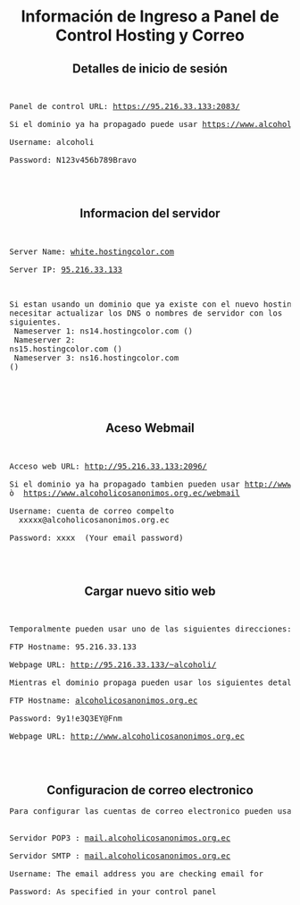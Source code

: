 <center>
    <H1>Información de Ingreso a Panel de Control Hosting y Correo</H1>
</center>

<center><H2>Detalles de inicio de sesión</H2></center>
<pre>
<p>
Panel de control URL: <a href="https://95.216.33.133:2083/">https://95.216.33.133:2083/</a><br>
Si el dominio ya ha propagado puede usar <a href="https://www.alcoholicosanonimos.org.ec:2083/">https://www.alcoholicosanonimos.org.ec:2083/</a> ò  <a href="https://www.alcoholicosanonimos.org.ec/cpane">https://www.alcoholicosanonimos.org.ec/cpanel</a><br>
Username: alcoholi<br>
Password: N123v456b789Bravo<br>
</p>
</pre>
<center> <h2>Informacion del servidor</h2></center>
<pre>
<p>
Server Name: <a href="white.hostingcolor.com">white.hostingcolor.com</a> <br>
Server IP: <a href="95.216.33.133">95.216.33.133</a><br>

Si estan usando un dominio que ya existe con el nuevo hosting pueden necesitar actualizar los DNS o nombres de servidor con los siguientes.<br>
Nameserver 1: ns14.hostingcolor.com ()<br>
Nameserver 2: ns15.hostingcolor.com ()<br>
Nameserver 3: ns16.hostingcolor.com ()<br>
</p>
</pre>
<center><h2>Aceso Webmail</h2></center>
<pre>
<p>
Acceso web URL: <a href="http://95.216.33.133:2096/">http://95.216.33.133:2096/</a><br>
Si el dominio ya ha propagado tambien pueden usar <a href="http://www.alcoholicosanonimos.org.ec:2096/">http://www.alcoholicosanonimos.org.ec:2096/</a>
ò  <a href="https://www.alcoholicosanonimos.org.ec/webmail">https://www.alcoholicosanonimos.org.ec/webmail</a><br>
Username: cuenta de correo compelto<br>  xxxxx@alcoholicosanonimos.org.ec<br>
Password: xxxx  (Your email password)<br>
</p>
</pre>
<center><h2>Cargar nuevo sitio web</h2></center>
<pre>
<p>
Temporalmente pueden usar uno de las siguientes direcciones:<br>
FTP Hostname: 95.216.33.133<br>
Webpage URL: <a href="http://95.216.33.133/~alcoholi/">http://95.216.33.133/~alcoholi/</a><br>
Mientras el dominio propaga pueden usar los siguientes detalles:<br>
FTP Hostname: <a href="alcoholicosanonimos.org.ec">alcoholicosanonimos.org.ec</a><br>
Password: 9y1!e3Q3EY@Fnm<br>
Webpage URL: <a href="http://www.alcoholicosanonimos.org.ec">http://www.alcoholicosanonimos.org.ec</a><br>
</p>
</pre>
<center><h2>Configuracion de correo electronico</h2></center>

<p>
<pre>
Para configurar las cuentas de correo electronico pueden usar la siguiente informacion:<br><br>
Servidor POP3 : <a href="mail.alcoholicosanonimos.org.ec">mail.alcoholicosanonimos.org.ec</a><br> 
Servidor SMTP : <a href="mail.alcoholicosanonimos.org.ec">mail.alcoholicosanonimos.org.ec</a><br>
Username: The email address you are checking email for<br>
Password: As specified in your control panel<br>
</p>